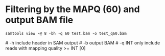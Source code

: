 # Filtering by the MAPQ (60) and output BAM file

```
samtools view -@ 8 -bh -q 60 test.bam -o test_q60.bam
```

\# -h       include header in SAM output
\# -b       output BAM
\# -q INT   only include reads with mapping quality >= INT [0]
